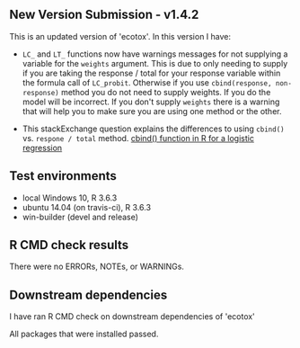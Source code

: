 ## New Version Submission - v1.4.2

This is an updated version of 'ecotox'. In this version I have:

  * `LC_` and `LT_` functions now have warnings messages for not supplying a variable for the `weights` argument. This is due to only needing to supply if you are taking the response / total for your response variable within the formula call of `LC_probit`. Otherwise if you use `cbind(response, non-response)` method you do not need to supply weights. If you do the model will be incorrect. If you don't supply `weights` there is a warning that will help you to make sure you are using one method or the other.
  
  * This stackExchange question explains the differences to using `cbind()` vs. `respone / total` method. [cbind() function in R for a logistic regression](https://stats.stackexchange.com/questions/259502/in-using-the-cbind-function-in-r-for-a-logistic-regression-on-a-2-times-2-t)
 
     
## Test environments
* local Windows 10, R 3.6.3
* ubuntu 14.04 (on travis-ci), R 3.6.3
* win-builder (devel and release)

## R CMD check results
There were no ERRORs, NOTEs, or WARNINGs. 


## Downstream dependencies
I have ran R CMD check on downstream dependencies of 'ecotox'
 
All packages that were installed passed. 
